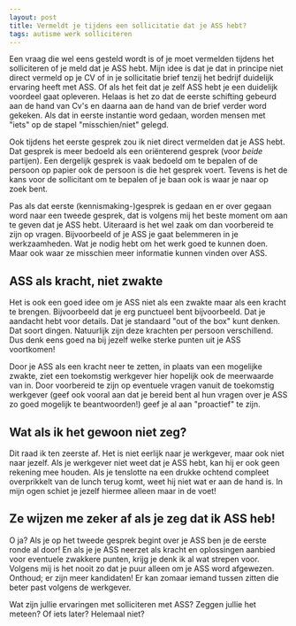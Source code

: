 ```yaml
---
layout: post
title: Vermeldt je tijdens een sollicitatie dat je ASS hebt?
tags: autisme werk solliciteren
---
```

Een vraag die wel eens gesteld wordt is of je moet vermelden tijdens het solliciteren of je meld dat je ASS hebt.
Mijn idee is dat je dat in principe niet direct vermeld op je CV of in je sollicitatie brief tenzij het bedrijf duidelijk ervaring heeft met ASS. Of als het feit dat je zelf ASS hebt je een duidelijk voordeel gaat opleveren. Helaas is het zo dat de eerste schifting gebeurd aan de hand van Cv's en daarna aan de hand van de brief verder word gekeken. Als dat in eerste instantie word gedaan, worden mensen met "iets" op de stapel "misschien/niet" gelegd.

Ook tijdens het eerste gesprek zou ik niet direct vermelden dat je ASS hebt. Dat gesprek is meer bedoeld als een oriënterend gesprek (voor *beide* partijen). Een dergelijk gesprek is vaak bedoeld om te bepalen of de persoon op papier ook de persoon is die het gesprek voert. Tevens is het de kans voor de sollicitant om te bepalen of je baan ook is waar je naar op zoek bent.

Pas als dat eerste (kennismaking-)gesprek is gedaan en er over gegaan word naar een tweede gesprek, dat is volgens mij het beste moment om aan te geven dat je ASS hebt. Uiteraard is het wel zaak om dan voorbereid te zijn op vragen. Bijvoorbeeld of je ASS je gaat belemmeren in je werkzaamheden. Wat je nodig hebt om het werk goed te kunnen doen. Maar ook waar ze misschien meer informatie kunnen vinden over ASS.

## ASS als kracht, niet zwakte
Het is ook een goed idee om je ASS niet als een zwakte maar als een kracht te brengen. Bijvoorbeeld dat je erg punctueel bent bijvoorbeeld. Dat je aandacht hebt voor details. Dat je standaard "out of the box" kunt denken. Dat soort dingen. Natuurlijk zijn deze krachten per persoon verschillend. Dus denk eens goed na bij jezelf welke sterke punten uit je ASS voortkomen!

Door je ASS als een kracht neer te zetten, in plaats van een mogelijke zwakte, ziet een toekomstig werkgever hier hopelijk ook de meerwaarde van in. Door voorbereid te zijn op eventuele vragen vanuit de toekomstig werkgever (geef ook vooral aan dat je bereid bent al hun vragen over je ASS zo goed mogelijk te beantwoorden!) geef je al aan "proactief" te zijn.

## Wat als ik het gewoon niet zeg?
Dit raad ik ten zeerste af. Het is niet eerlijk naar je werkgever, maar ook niet naar jezelf. Als je werkgever niet weet dat je ASS hebt, kan hij er ook geen rekening mee houden. Als je tenslotte na een drukke ochtend compleet overprikkelt van de lunch terug komt, weet hij niet wat er aan de hand is. In mijn ogen schiet je jezelf hiermee alleen maar in de voet!

## Ze wijzen me zeker af als je zeg dat ik ASS heb!
O ja? Als je op het tweede gesprek begint over je ASS ben je de eerste ronde al door! En als je je ASS neerzet als kracht en oplossingen aanbied voor eventuele zwakkere punten, krijg je denk ik al wat strepen voor. Volgens mij is het nooit zo dat je puur alleen om je ASS word afgewezen. Onthoud; er zijn meer kandidaten! Er kan zomaar iemand tussen zitten die beter past volgens de werkgever.

Wat zijn jullie ervaringen met solliciteren met ASS? Zeggen jullie het meteen? Of iets later? Helemaal niet?
